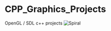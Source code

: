 # CPP_Graphics_Projects
OpenGL / SDL c++ projects
![Spiral](https://giphy.com/gifs/WP3WEkenhpBRpqAlMj.gif)
